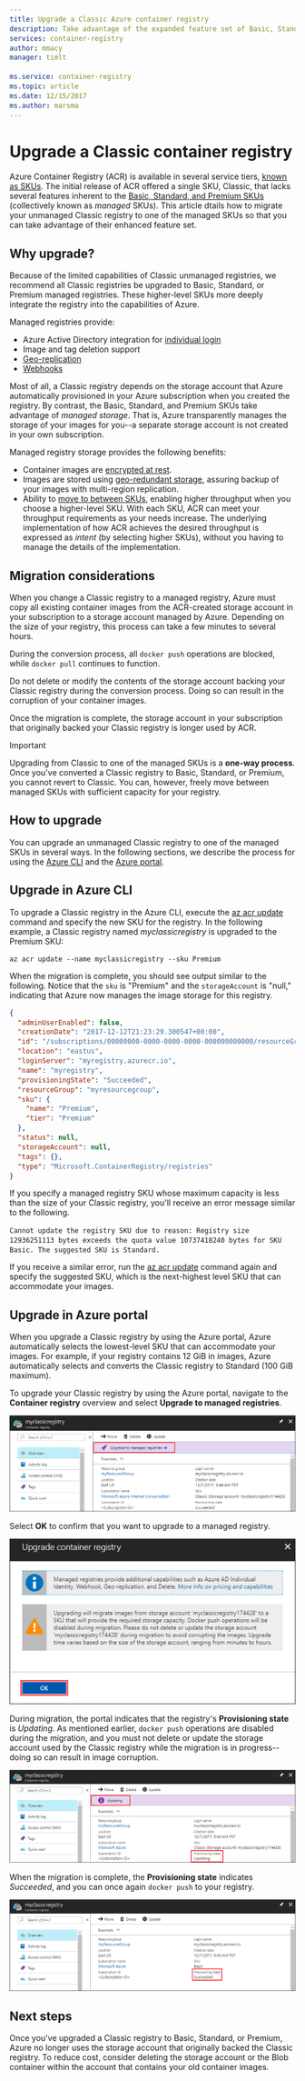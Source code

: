 ```yaml
---
title: Upgrade a Classic Azure container registry
description: Take advantage of the expanded feature set of Basic, Standard, and Premium managed container registries by upgrading your unmanaged Classic container registry.
services: container-registry
author: mmacy
manager: timlt

ms.service: container-registry
ms.topic: article
ms.date: 12/15/2017
ms.author: marsma
---
```


# Upgrade a Classic container registry

Azure Container Registry (ACR) is available in several service tiers, [known as SKUs](container-registry-skus.md). The initial release of ACR offered a single SKU, Classic, that lacks several features inherent to the [Basic, Standard, and Premium SKUs](container-registry-skus.md) (collectively known as *managed* SKUs). This article dtails how to migrate your unmanaged Classic registry to one of the managed SKUs so that you can take advantage of their enhanced feature set.

## Why upgrade?

Because of the limited capabilities of Classic unmanaged registries, we recommend all Classic registries be upgraded to Basic, Standard, or Premium managed registries. These higher-level SKUs more deeply integrate the registry into the capabilities of Azure.

Managed registries provide:

* Azure Active Directory integration for [individual login](container-registry-authentication.md#individual-login-with-azure-ad)
* Image and tag deletion support
* [Geo-replication](container-registry-geo-replication.md)
* [Webhooks](container-registry-webhook.md)

Most of all, a Classic registry depends on the storage account that Azure automatically provisioned in your Azure subscription when you created the registry. By contrast, the Basic, Standard, and Premium SKUs take advantage of *managed storage*. That is, Azure transparently manages the storage of your images for you--a separate storage account is not created in your own subscription.

Managed registry storage provides the following benefits:

* Container images are [encrypted at rest](../storage/common/storage-service-encryption.md).
* Images are stored using [geo-redundant storage](../storage/common/storage-redundancy.md#geo-redundant-storage), assuring backup of your images with multi-region replication.
* Ability to [move to between SKUs](#changing-skus), enabling higher throughput when you choose a higher-level SKU. With each SKU, ACR can meet your throughput requirements as your needs increase. The underlying implementation of how ACR achieves the desired throughput is expressed as *intent* (by selecting higher SKUs), without you having to manage the details of the implementation.

## Migration considerations

When you change a Classic registry to a managed registry, Azure must copy all existing container images from the ACR-created storage account in your subscription to a storage account managed by Azure. Depending on the size of your registry, this process can take a few minutes to several hours.

During the conversion process, all `docker push` operations are blocked, while `docker pull` continues to function.

Do not delete or modify the contents of the storage account backing your Classic registry during the conversion process. Doing so can result in the corruption of your container images.

Once the migration is complete, the storage account in your subscription that originally backed your Classic registry is longer used by ACR.

>[!IMPORTANT]
> Upgrading from Classic to one of the managed SKUs is a **one-way process**. Once you've converted a Classic registry to Basic, Standard, or Premium, you cannot revert to Classic. You can, however, freely move between managed SKUs with sufficient capacity for your registry.

## How to upgrade

You can upgrade an unmanaged Classic registry to one of the managed SKUs in several ways. In the following sections, we describe the process for using the [Azure CLI][azure-cli] and the [Azure portal][azure-portal].

## Upgrade in Azure CLI

To upgrade a Classic registry in the Azure CLI, execute the [az acr update][az-acr-update] command and specify the new SKU for the registry. In the following example, a Classic registry named *myclassicregistry* is upgraded to the Premium SKU:

```azurecli-interactive
az acr update --name myclassicregistry --sku Premium
```

When the migration is complete, you should see output similar to the following. Notice that the `sku` is "Premium" and the `storageAccount` is "null," indicating that Azure now manages the image storage for this registry.

```JSON
{
  "adminUserEnabled": false,
  "creationDate": "2017-12-12T21:23:29.300547+00:00",
  "id": "/subscriptions/00000000-0000-0000-0000-000000000000/resourceGroups/myresourcegroup/providers/Microsoft.ContainerRegistry/registries/myregistry",
  "location": "eastus",
  "loginServer": "myregistry.azurecr.io",
  "name": "myregistry",
  "provisioningState": "Succeeded",
  "resourceGroup": "myresourcegroup",
  "sku": {
    "name": "Premium",
    "tier": "Premium"
  },
  "status": null,
  "storageAccount": null,
  "tags": {},
  "type": "Microsoft.ContainerRegistry/registries"
}
```

If you specify a managed registry SKU whose maximum capacity is less than the size of your Classic registry, you'll receive an error message similar to the following.

`Cannot update the registry SKU due to reason: Registry size 12936251113 bytes exceeds the quota value 10737418240 bytes for SKU Basic. The suggested SKU is Standard.`

If you receive a similar error, run the [az acr update][az-acr-update] command again and specify the suggested SKU, which is the next-highest level SKU that can accommodate your images.

## Upgrade in Azure portal

When you upgrade a Classic registry by using the Azure portal, Azure automatically selects the lowest-level SKU that can accommodate your images. For example, if your registry contains 12 GiB in images, Azure automatically selects and converts the Classic registry to Standard (100 GiB maximum).

To upgrade your Classic registry by using the Azure portal, navigate to the **Container registry** overview and select **Upgrade to managed registries**.

![Classic registry upgrade button in the Azure portal UI][update-classic-01-upgrade]

Select **OK** to confirm that you want to upgrade to a managed registry.

![Classic registry upgrade confirmation in the Azure portal UI][update-classic-02-confirm]

During migration, the portal indicates that the registry's **Provisioning state** is *Updating*. As mentioned earlier, `docker push` operations are disabled during the migration, and you must not delete or update the storage account used by the Classic registry while the migration is in progress--doing so can result in image corruption.

![Classic registry upgrade progress in the Azure portal UI][update-classic-03-updating]

When the migration is complete, the **Provisioning state** indicates *Succeeded*, and you can once again `docker push` to your registry.

![Classic registry upgrade completion state in the Azure portal UI][update-classic-04-updated]

## Next steps

Once you've upgraded a Classic registry to Basic, Standard, or Premium, Azure no longer uses the storage account that originally backed the Classic registry. To reduce cost, consider deleting the storage account or the Blob container within the account that contains your old container images.

<!-- IMAGES -->
[update-classic-01-upgrade]: ./media/container-registry-upgrade\update-classic-01-upgrade.png
[update-classic-02-confirm]: ./media/container-registry-upgrade\update-classic-02-confirm.png
[update-classic-03-updating]: ./media/container-registry-upgrade\update-classic-03-updating.png
[update-classic-04-updated]: ./media/container-registry-upgrade\update-classic-04-updated.png

<!-- LINKS - internal -->
[az-acr-update]: /cli/azure/acr#az_acr_update
[azure-cli]: /cli/azure/install-azure-cli
[azure-portal]: https://portal.azure.com